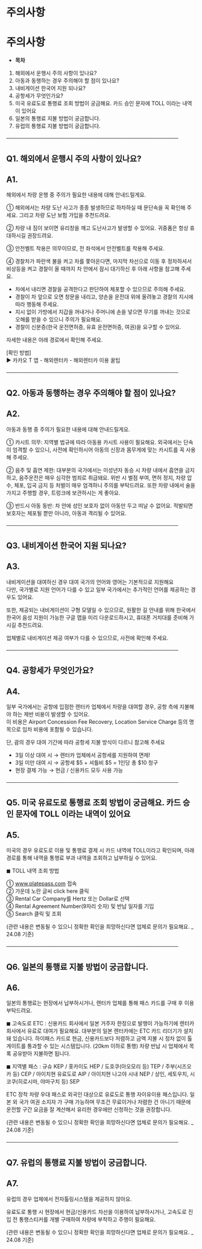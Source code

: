 # 주의사항

**주의사항**
========

* **목차**

1. 해외에서 운행시 주의 사항이 있나요?
2. 아동과 동행하는 경우 주의해야 할 점이 있나요?
3. 내비게이션 한국어 지원 되나요?
4. 공항세가 무엇인가요?
5. 미국 유료도로 통행료 조회 방법이 궁금해요. 카드 승인 문자에 TOLL 이라는 내역이 있어요
6. 일본의 통행료 지불 방법이 궁금합니다.
7. 유럽의 통행료 지불 방법이 궁금합니다.

──────────────────────────────────────────────

**Q1. 해외에서 운행시 주의 사항이 있나요?**
----------------------------

**A1.**
-------

해외에서 차량 운행 중 주의가 필요한 내용에 대해 안내드릴게요.

① 해외에서는 차량 도난 사고가 종종 발생하므로 하차하실 때 문단속을 꼭 확인해 주세요. 그리고 차량 도난 보험 가입을 추천드려요.

② 차량 내 짐이 보이면 유리창을 깨고 도난사고가 발생할 수 있어요. 귀중품은 항상 휴대하시길 권장드려요.

③ 안전벨트 착용은 의무이므로, 전 좌석에서 안전벨트를 착용해 주세요.

④ 경찰차가 파란색 불을 켜고 차를 쫓아온다면, 마지막 차선으로 이동 후 정차하셔서 비상등을 켜고 경찰이 올 때까지 차 안에서 잠시 대기하신 후 아래 사항을 참고해 주세요.

- 차에서 내리면 경찰을 공격한다고 판단하여 체포할 수 있으므로 주의해 주세요.   
- 경찰이 차 앞으로 오면 창문을 내리고, 양손을 운전대 위에 올려놓고 경찰의 지시에 따라 행동해 주세요.   
- 지시 없이 가방에서 지갑을 꺼내거나 주머니에 손을 넣으면 무기를 꺼내는 것으로 오해를 받을 수 있으니 주의가 필요해요.   
- 경찰이 신분증(한국 운전면허증, 유효 운전면허증, 여권)을 요구할 수 있어요.

자세한 내용은 아래 경로에서 확인해 주세요.

[확인 방법]   
▶ 카카오 T 앱 - 해외렌터카 - 해외렌터카 이용 꿀팁

──────────────────────────────────────────────

**Q2. 아동과 동행하는 경우 주의해야 할 점이 있나요?**
----------------------------------

**A2.**
-------

아동과 동행 중 주의가 필요한 내용에 대해 안내드릴게요.

① 카시트 의무: 지역별 법규에 따라 아동용 카시트 사용이 필요해요. 외국에서는 단속이 엄격할 수 있으니, 사전에 확인하시어 아동의 신장과 몸무게에 맞는 카시트를 꼭 사용해 주세요.

② 음주 및 흡연 제한: 대부분의 국가에서는 미성년자 동승 시 차량 내에서 흡연을 금지하고, 음주운전은 매우 심각한 범죄로 취급돼요. 위반 시 벌점 부여, 면허 정지, 차량 압수, 체포, 입국 금지 등 처벌이 매우 엄격하니 주의를 부탁드려요. 또한 차량 내에서 술을 가지고 주행할 경우, 트렁크에 보관하시는 게 좋아요.

③ 반드시 아동 동반: 차 안에 성인 보호자 없이 아동만 두고 떠날 수 없어요. 적발되면 보호자는 체포될 뿐만 아니라, 아동과 격리될 수 있어요.

──────────────────────────────────────────────

**Q3. 내비게이션 한국어 지원 되나요?**
-------------------------

**A3.**
-------

내비게이션을 대여하신 경우 대여 국가의 언어와 영어는 기본적으로 지원해요   
다만, 국가별로 지원 언어가 다를 수 있고 일부 국가에서는 추가적인 언어를 제공하는 경우도 있어요.

또한, 제공되는 내비게이션이 구형 모델일 수 있으므로, 원활한 길 안내를 위해 한국에서 한국어 음성 지원이 가능한 구글 맵을 미리 다운로드하시고, 휴대폰 거치대를 준비해 가시길 추천드려요.

업체별로 내비게이션 제공 여부가 다를 수 있으므로, 사전에 확인해 주세요.

──────────────────────────────────────────────

**Q4. 공항세가 무엇인가요?**
-------------------

**A4.**
-------

일부 국가에서는 공항에 입점한 렌터카 업체에서 차량을 대여할 경우, 공항 측에 지불해야 하는 제반 비용이 발생할 수 있어요.   
이 비용은 Airport Concession Fee Recovery, Location Service Charge 등의 명목으로 임차 비용에 포함될 수 있습니다.

단, 괌의 경우 대여 기간에 따라 공항세 지불 방식이 다르니 참고해 주세요

- 3일 이상 대여 시 → 렌터카 업체에서 공항세를 지원하여 면제!   
- 3일 미만 대여 시 → 공항세 $5 + 셔틀비 $5 = 1인당 총 $10 청구   
- 현장 결제 가능 → 현금 / 신용카드 모두 사용 가능

──────────────────────────────────────────────

**Q5.** **미국 유료도로 통행료 조회 방법이 궁금해요. 카드 승인 문자에 TOLL 이라는 내역이 있어요**
---------------------------------------------------------------

**A5.**
-------

미국의 경우 유료도로 이용 및 통행료 결제 시 카드 내역에 TOLL이라고 확인되며, 아래 경로를 통해 내역을 통행료 부과 내역을 조회하고 납부하실 수 있어요.

◼ TOLL 내역 조회 방법

① www.platepass.com 접속   
② 가운데 노란 글씨 click here 클릭   
③ Rental Car Company를 Hertz 또는 Dollar로 선택   
④ Rental Agreement Number(9자리 숫자) 및 반납 일자를 기입   
⑤ Search 클릭 및 조회

(관련 내용은 변동될 수 있으니 정확한 확인을 희망하신다면 업체로 문의가 필요해요. \_ 24.08 기준)

──────────────────────────────────────────────

**Q6. 일본의 통행료 지불 방법이 궁금합니다.**
-----------------------------

**A6.**
-------

일본의 통행료는 현장에서 납부하시거나, 렌터카 업체를 통해 패스 카드를 구매 후 이용 부탁드려요.

◼ 고속도로 ETC : 신용카드 회사에서 일본 거주자 한정으로 발행이 가능하기에 렌터카 회사에서 유료로 대여가 필요해요. 대부분의 일본 렌터카에는 ETC 카드 리더기가 설치 돼 있습니다. 하이패스 카드로 현금, 신용카드보다 저렴하고 금액 지불 시 정차 없이 톨게이트를 통과할 수 있는 시스템입니다. (20km 이하로 통행) 차량 반납 시 업체에서 목록 공유받아 지불하면 됩니다.

◼ 지역별 패스 : 규슈 KEP / 홋카이도 HEP / 도호쿠(아오모리 등) TEP / 주부(시즈오카 등) CEP / 아이치현 유료도로 AIP / 아이치현 나고야 시내 NEP / 상인, 세토우치, 시코쿠(히로시마, 야마구치 등) SEP

ETC 장착 차량 우대 패스로 외국인 대상으로 유료도로 통행 자이유이용 패스입니다. 일본 외 국가 여권 소지자 가 구매 가능하며 무조건 무료이거나 저렴한 건 아니기 때문에 운전할 구간 요금을 잘 계산해서 유리한 경우에만 신청하는 것을 권장합니다.

(관련 내용은 변동될 수 있으니 정확한 확인을 희망하신다면 업체로 문의가 필요해요. \_ 24.08 기준)

──────────────────────────────────────────────

**Q7. 유럽의 통행료 지불 방법이 궁금합니다.**
-----------------------------

**A7.**
-------

유럽의 경우 업체에서 전자톨링시스템을 제공하지 않아요.

유료도로 통행 시 현장에서 현금/신용카드 차선을 이용하여 납부하시거나, 고속도로 진입 전 통행스티커를 개별 구매하여 차량에 부착하고 주행이 필요해요.

(관련 내용은 변동될 수 있으니 정확한 확인을 희망하신다면 업체로 문의가 필요해요. \_ 24.08 기준)